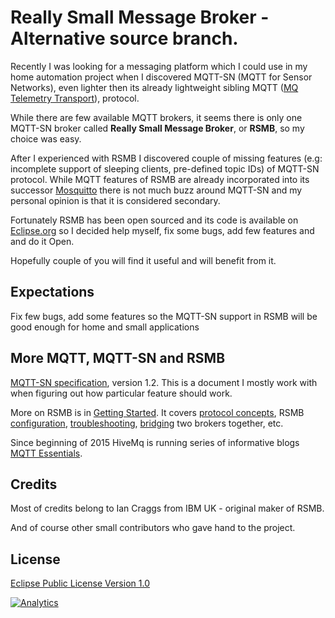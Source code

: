 Really Small Message Broker - Alternative source branch.
=================

Recently I was looking for a messaging platform which I could use in my home automation project when I discovered MQTT-SN (MQTT for Sensor Networks), even lighter then its already lightweight sibling MQTT ([MQ Telemetry Transport](http://mqtt.org/)), protocol.

While there are few available MQTT brokers, it seems there is only one MQTT-SN broker called **Really Small Message Broker**, or **RSMB**, so my choice was easy.

After I experienced with RSMB I discovered couple of missing features (e.g: incomplete support of sleeping clients, pre-defined topic IDs) of MQTT-SN protocol. While MQTT features of RSMB are already incorporated into its successor [Mosquitto](http://mosquitto.org/) there is not much buzz around MQTT-SN and my personal opinion is that it is considered secondary.

Fortunately RSMB has been open sourced and its code is available on [Eclipse.org](http://git.eclipse.org/c/mosquitto/org.eclipse.mosquitto.rsmb.git) so I decided help myself, fix some bugs, add few features and and do it Open.

Hopefully couple of you will find it useful and will benefit from it.

## Expectations ##
Fix few bugs, add some features so the MQTT-SN support in RSMB will be good enough for home and small applications


## More MQTT,  MQTT-SN and RSMB ##

[MQTT-SN specification](http://mqtt.org/new/wp-content/uploads/2009/06/MQTT-SN_spec_v1.2.pdf), version 1.2. This is a document I mostly work with when figuring out how particular feature should work.

More on RSMB is in [Getting Started](rsmb/doc/gettingstarted.htm). It covers [protocol concepts](rsmb/doc/gettingstarted.htm#basics), RSMB [configuration](rsmb/doc/gettingstarted.htm#configfiles), [troubleshooting](rsmb/doc/gettingstarted.htm#troubleshooting), [bridging](rsmb/doc/gettingstarted.htm#bridging) two brokers together, etc.

Since beginning of 2015 HiveMq is running series of informative blogs [MQTT Essentials](http://www.hivemq.com/blog/).


## Credits ##
Most of credits belong to Ian Craggs from IBM UK - original maker of RSMB.

And of course other small contributors who gave hand to the project.


## License ##
[Eclipse Public License Version 1.0](https://www.eclipse.org/legal/epl-v10.html)


[![Analytics](https://ga-beacon.appspot.com/UA-57939436-3/RSMB/README?pixel)](https://github.com/igrigorik/ga-beacon)

